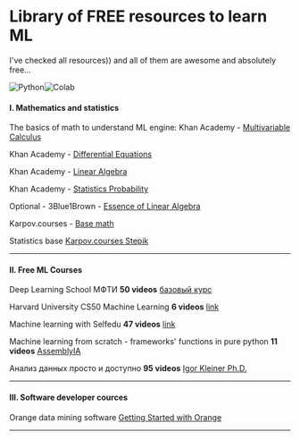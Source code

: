 # Library of FREE resources to learn ML

I've checked all resources)) and all of them are awesome and absolutely free...

![Python](https://img.shields.io/badge/python-3670A0?style=for-the-badge&logo=python&logoColor=ffdd54)![Colab](https://img.shields.io/badge/google_colaboratory-F9AB00?style=for-the-badge&logo=google-colab&logoColor=white)

#### I. Mathematics and statistics

The basics of math to understand ML engine:
Khan Academy - [Multivariable Calculus](https://www.khanacademy.org/math/multivariable-calculus)

Khan Academy - [Differential Equations](https://www.khanacademy.org/math/differential-equations)

Khan Academy - [Linear Algebra](https://www.khanacademy.org/math/linear-algebra)

Khan Academy - [Statistics Probability](https://www.khanacademy.org/math/statistics-probability)

Optional - 3Blue1Brown - [Essence of Linear Algebra](https://www.3blue1brown.com/topics/linear-algebra)

Karpov.courses - [Base math](https://karpov.courses/mathsds)

Statistics base [Karpov.courses Stepik](https://stepik.org/course/76/syllabus)

----
#### II. Free ML Courses

Deep Learning School МФТИ **50 videos** [базовый курс](https://www.youtube.com/playlist?list=PL0Ks75aof3Th84kETSlJq_ja-xqLtWov1)

Harvard University CS50 Machine Learning **6 videos** [link](https://www.youtube.com/playlist?list=PLev3wYDe24HJvAcOi8-CIcIBembBE70GF)

Machine learning with Selfedu **47 videos** [link](https://www.youtube.com/playlist?list=PLA0M1Bcd0w8zxDIDOTQHsX68MCDOAJDtj)

Machine learning from scratch - frameworks' functions in pure python **11 videos** [AssemblyIA](https://www.youtube.com/playlist?list=PLcWfeUsAys2k_xub3mHks85sBHZvg24Jd)

Анализ данных просто и доступно **95 videos** [Igor Kleiner Ph.D.](https://www.youtube.com/playlist?list=PLUfHxBkkFMSfvgd_rAzt8iM9foo9sbcFx)

---
#### III. Software developer cources

Orange data mining software [Getting Started with Orange](https://www.youtube.com/watch?v=HXjnDIgGDuI&list=PLmNPvQr9Tf-ZSDLwOzxpvY-HrE0yv-8Fy)

----

